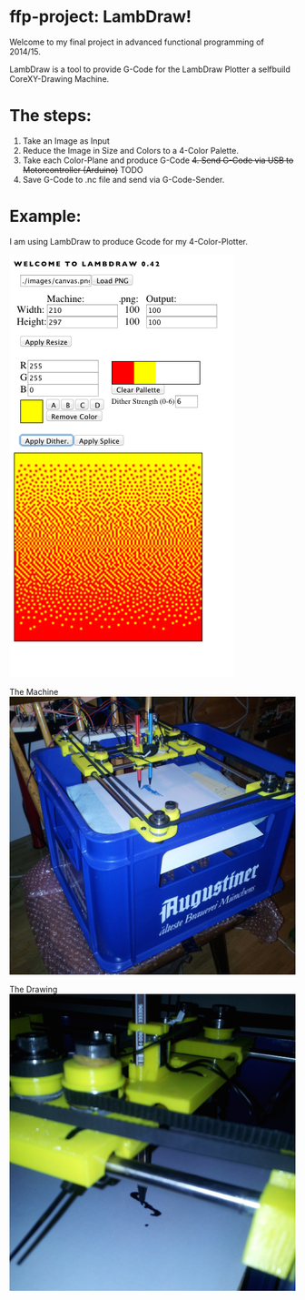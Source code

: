 # ffp-project: LambDraw!

Welcome to my final project in advanced functional programming of 2014/15.

LambDraw is a tool to provide G-Code for the LambDraw Plotter a selfbuild CoreXY-Drawing Machine.

# The steps:

1. Take an Image as Input
2. Reduce the Image in Size and Colors to a 4-Color Palette. 
3. Take each Color-Plane and produce G-Code
~~4. Send G-Code via USB to Motorcontroller (Arduino)~~ TODO
4. Save G-Code to .nc file and send via G-Code-Sender.


# Example:

I am using LambDraw to produce Gcode for my 4-Color-Plotter.

![LambDraw GUI](https://raw.githubusercontent.com/clemniem/LambDraw/master/doc/screenshot_lambgui.png)

The Machine
![LambDraw Machine](https://raw.githubusercontent.com/clemniem/LambDraw/master/doc/lambdraw_machine.jpg)

The Drawing
![LambDraw Output](https://raw.githubusercontent.com/clemniem/LambDraw/master/doc/lambdraw_output.jpg)
